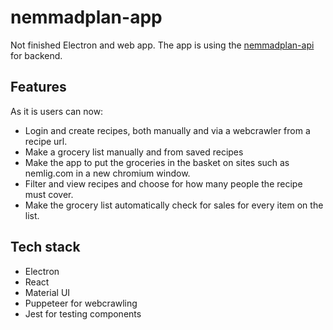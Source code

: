 # nemmadplan-app

Not finished Electron and web app. The app is using the [nemmadplan-api](https://github.com/a-lundsgaard/nemmadplan-api) for backend.

## Features
As it is users can now:

- Login and create recipes, both manually and via a webcrawler from a recipe url.
- Make a grocery list manually and from saved recipes 
- Make the app to put the groceries in the basket on sites such as nemlig.com in a new chromium window.
- Filter and view recipes and choose for how many people the recipe must cover.
- Make the grocery list automatically check for sales for every item on the list.


## Tech stack
- Electron
- React
- Material UI 
- Puppeteer for webcrawling
- Jest for testing components
